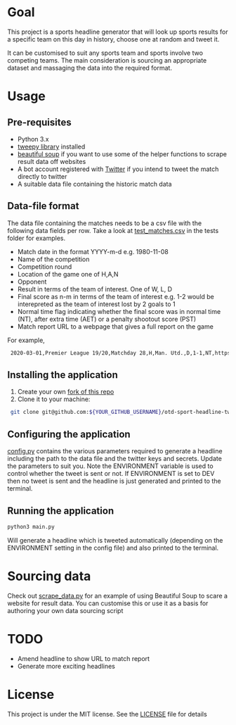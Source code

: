 # Goal
This project is a sports headline generator that will look up sports results for a specific team on this day in history, choose one at random and tweet it.

It can be customised to suit any sports team and sports involve two competing teams. The main consideration is sourcing an appropriate dataset and massaging the data into the required format.

# Usage
## Pre-requisites
* Python 3.x
* [tweepy library](http://www.tweepy.org/) installed
* [beautiful soup](https://pypi.org/project/beautifulsoup4/) if you want to use some of the helper functions to scrape result data off websites
* A bot account registered with [Twitter](https://developer.twitter.com/en) if you intend to tweet the match directly to twitter
* A suitable data file containing the historic match data

## Data-file format
The data file containing the matches needs to be a csv file with the following data fields per row. Take a look at [test_matches.csv](tests/test_matches.csv) in the tests folder for examples.

* Match date in the format YYYY-m-d e.g. 1980-11-08
* Name of the competition
* Competition round
* Location of the game one of H,A,N
* Opponent
* Result in terms of the team of interest. One of W, L, D
* Final score as n-m in terms of the team of interest e.g. 1-2 would be interepreted as the team of interest lost by 2 goals to 1
* Normal time flag indicating whether the final score was in normal time (NT), after extra time (AET) or a penalty shootout score (PST)
* Match report URL to a webpage that gives a full report on the game

For example, 
```bash
 2020-03-01,Premier League 19/20,Matchday 28,H,Man. Utd.,D,1-1,NT,https://www.premierleague.com/match/46878
```

## Installing the application
1. Create your own [fork of this
  repo](https://help.github.com/articles/fork-a-repo/)
2. Clone it to your machine:
 ```bash
  git clone git@github.com:${YOUR_GITHUB_USERNAME}/otd-sport-headline-tweet.git
  ```

## Configuring the application
[config.py](config.py) contains the various parameters required to generate a headline including the path to the data file and the twitter keys and secrets. Update the parameters to suit you. Note the ENVIRONMENT variable is used to control whether the tweet is sent or not. If ENVIRONMENT is set to DEV then no tweet is sent and the headline is just generated and printed to the terminal.

## Running the application
```bash
python3 main.py
```
Will generate a headline which is tweeted automatically (depending on the ENVIRONMENT setting in the config file) and also printed to the terminal.

# Sourcing data
Check out [scrape_data.py](scrape_data.py) for an example of using Beautiful Soup to scare a website for result data. You can customise this or use it as a basis for authoring your own data sourcing script

# TODO
* Amend headline to show URL to match report
* Generate more exciting headlines

# License
This project is under the MIT license. See the [LICENSE](LICENSE) file for details
